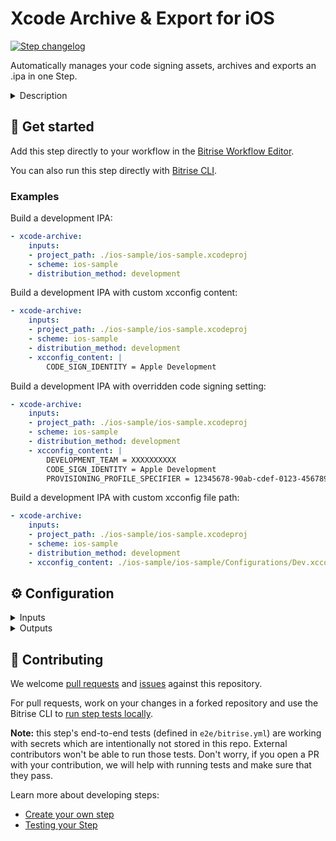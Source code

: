 # Xcode Archive & Export for iOS

[![Step changelog](https://shields.io/github/v/release/bitrise-steplib/steps-xcode-archive?include_prereleases&label=changelog&color=blueviolet)](https://github.com/bitrise-steplib/steps-xcode-archive/releases)

Automatically manages your code signing assets, archives and exports an .ipa in one Step.

<details>
<summary>Description</summary>

The Step archives your Xcode project by running the `xcodebuild archive` command and then exports the archive into an .ipa file with the `xcodebuild -exportArchive` command.
This .ipa file can be shared, installed on test devices, or uploaded to the App Store Connect.
With this Step, you can use automatic code signing in a [CI environment without having to use Xcode](https://developer.apple.com/documentation/xcode-release-notes/xcode-13-release-notes).
In short, the Step:
- Logs you into your Apple Developer account based on the [Apple service connection you provide on Bitrise](https://devcenter.bitrise.io/en/accounts/connecting-to-services/apple-services-connection.html).
- Downloads any provisioning profiles needed for your project based on the **Distribution method**.
- Runs your build. It archives your Xcode project by running the `xcodebuild archive` command and exports the archive into an .ipa file with the `xcodebuild -exportArchive` command.
This .ipa file can be shared and installed on test devices, or uploaded to App Store Connect.

### Configuring the Step
Before you start:
- Make sure you have connected your [Apple Service account to Bitrise](https://devcenter.bitrise.io/en/accounts/connecting-to-services/apple-services-connection.html).
Alternatively, you can upload certificates and profiles to Bitrise manually, then use the Certificate and Profile installer step before Xcode Archive
- Make sure certificates are uploaded to Bitrise's **Code Signing** tab. The right provisioning profiles are automatically downloaded from Apple as part of the automatic code signing process.

To configure the Step:
1. **Project path**: Add the path where the Xcode Project or Workspace is located.
2. **Scheme**: Add the scheme name you wish to archive your project later.
3. **Distribution method**: Select the method Xcode should sign your project: development, app-store, ad-hoc, or enterprise.

Under **xcodebuild configuration**:
1. **Build configuration**: Specify Xcode Build Configuration. The Step uses the provided Build Configuration's Build Settings to understand your project's code signing configuration. If not provided, the Archive action's default Build Configuration will be used.
2. **Build settings (xcconfig)**: Build settings to override the project's build settings. Can be the contents, file path or empty.
3. **Perform clean action**: If this input is set, a `clean` xcodebuild action will be performed besides the `archive` action.

Under **Xcode build log formatting**:
1. **Log formatter**: Defines how `xcodebuild` command's log is formatted. Available options are `xcpretty`: The xcodebuild command's output will be prettified by xcpretty. `xcodebuild`: Only the last 20 lines of raw xcodebuild output will be visible in the build log.
The raw xcodebuild log is exported in both cases.

Under **Automatic code signing**:
1. **Automatic code signing method**: Select the Apple service connection you want to use for code signing. Available options: `off` if you don't do automatic code signing, `api-key` [if you use API key authorization](https://devcenter.bitrise.io/en/accounts/connecting-to-services/connecting-to-an-apple-service-with-api-key.html), and `apple-id` [if you use Apple ID authorization](https://devcenter.bitrise.io/en/accounts/connecting-to-services/connecting-to-an-apple-service-with-apple-id.html).
2. **Register test devices on the Apple Developer Portal**: If this input is set, the Step will register the known test devices on Bitrise from team members with the Apple Developer Portal. Note that setting this to `yes` may cause devices to be registered against your limited quantity of test devices in the Apple Developer Portal, which can only be removed once annually during your renewal window.
3. **The minimum days the Provisioning Profile should be valid**: If this input is set to >0, the managed Provisioning Profile will be renewed if it expires within the configured number of days. Otherwise the Step renews the managed Provisioning Profile if it is expired.
4. The **Code signing certificate URL**, the **Code signing certificate passphrase**, the **Keychain path**, and the **Keychain password** inputs are automatically populated if certificates are uploaded to Bitrise's **Code Signing** tab. If you store your files in a private repo, you can manually edit these fields.

If you want to set the Apple service connection credentials on the step-level (instead of using the one configured in the App Settings), use the Step inputs in the **App Store Connect connection override** category. Note that this only works if **Automatic code signing method** is set to `api-key`.

Under **IPA export configuration**:
1. **Developer Portal team**: Add the Developer Portal team's name to use for this export. This input defaults to the team used to build the archive.
2. **Rebuild from bitcode**: For non-App Store exports, should Xcode re-compile the app from bitcode?
3. **Include bitcode**: For App Store exports, should the package include bitcode?
4. **iCloud container environment**: If the app is using CloudKit, this input configures the `com.apple.developer.icloud-container-environment` entitlement. Available options vary depending on the type of provisioning profile used, but may include: `Development` and `Production`.
5. **Export options plist content**: Specifies a `plist` file content that configures archive exporting. If not specified, the Step will auto-generate it.

Under **Step Output Export configuration**:
1. **Output directory path**: This directory will contain the generated artifacts.
2. **Export all dSYMs**: Export additional dSYM files besides the app dSYM file for Frameworks.
3. **Override generated artifact names**:  This name is used as basename for the generated Xcode archive, app, `.ipa` and dSYM files. If not specified, the Product Name (`PRODUCT_NAME`) Build settings value will be used. If Product Name is not specified, the Scheme will be used.

Under **Caching**:
1. **Enable collecting cache content**: Defines what cache content should be automatically collected. Available options are `none`: Disable collecting cache content and `swift_packages`: Collect Swift PM packages added to the Xcode project

Under Debugging:
1. **Verbose logging***: You can set this input to `yes` to produce more informative logs.
</details>

## 🧩 Get started

Add this step directly to your workflow in the [Bitrise Workflow Editor](https://devcenter.bitrise.io/steps-and-workflows/steps-and-workflows-index/).

You can also run this step directly with [Bitrise CLI](https://github.com/bitrise-io/bitrise).

### Examples

Build a development IPA:
```yaml
- xcode-archive:
    inputs:
    - project_path: ./ios-sample/ios-sample.xcodeproj
    - scheme: ios-sample
    - distribution_method: development
```

Build a development IPA with custom xcconfig content:
```yaml
- xcode-archive:
    inputs:
    - project_path: ./ios-sample/ios-sample.xcodeproj
    - scheme: ios-sample
    - distribution_method: development
    - xcconfig_content: |
        CODE_SIGN_IDENTITY = Apple Development
```

Build a development IPA with overridden code signing setting:
```yaml
- xcode-archive:
    inputs:
    - project_path: ./ios-sample/ios-sample.xcodeproj
    - scheme: ios-sample
    - distribution_method: development
    - xcconfig_content: |
        DEVELOPMENT_TEAM = XXXXXXXXXX
        CODE_SIGN_IDENTITY = Apple Development
        PROVISIONING_PROFILE_SPECIFIER = 12345678-90ab-cdef-0123-4567890abcde
```

Build a development IPA with custom xcconfig file path:
```yaml
- xcode-archive:
    inputs:
    - project_path: ./ios-sample/ios-sample.xcodeproj
    - scheme: ios-sample
    - distribution_method: development
    - xcconfig_content: ./ios-sample/ios-sample/Configurations/Dev.xcconfig
```

## ⚙️ Configuration

<details>
<summary>Inputs</summary>

| Key | Description | Flags | Default |
| --- | --- | --- | --- |
| `project_path` | Xcode Project (`.xcodeproj`) or Workspace (`.xcworkspace`) path.  The input value sets xcodebuild's `-project` or `-workspace` option. | required | `$BITRISE_PROJECT_PATH` |
| `scheme` | Xcode Scheme name.  The input value sets xcodebuild's `-scheme` option. | required | `$BITRISE_SCHEME` |
| `distribution_method` | Describes how Xcode should export the archive. | required | `development` |
| `configuration` | Xcode Build Configuration.  If not specified, the default Build Configuration will be used.  The input value sets xcodebuild's `-configuration` option. |  |  |
| `xcconfig_content` | Build settings to override the project's build settings, using xcodebuild's `-xcconfig` option.  You can't define `-xcconfig` option in `Additional options for the xcodebuild command` if this input is set.  If empty, no setting is changed. When set it can be either: 1.  Existing `.xcconfig` file path.      Example:      `./ios-sample/ios-sample/Configurations/Dev.xcconfig`  2.  The contents of a newly created temporary `.xcconfig` file. (This is the default.)      Build settings must be separated by newline character (`\n`).      Example:     ```     COMPILER_INDEX_STORE_ENABLE = NO     ONLY_ACTIVE_ARCH[config=Debug][sdk=*][arch=*] = YES     ``` |  | `COMPILER_INDEX_STORE_ENABLE = NO` |
| `perform_clean_action` | If this input is set, `clean` xcodebuild action will be performed besides the `archive` action. | required | `no` |
| `xcodebuild_options` | Additional options to be added to the executed xcodebuild command.  Prefer using `Build settings (xcconfig)` input for specifying `-xcconfig` option. You can't use both.  `-destination` is set automatically, unless specified explicitely. |  |  |
| `log_formatter` | Defines how `xcodebuild` command's log is formatted.  Available options: - `xcbeautify`: The xcodebuild command's output will be beautified by xcbeautify. - `xcodebuild`: Only the last 20 lines of raw xcodebuild output will be visible in the build log. - `xcpretty`: The xcodebuild command's output will be prettified by xcpretty.  The raw xcodebuild log will be exported in both cases. | required | `xcpretty` |
| `automatic_code_signing` | This input determines which Bitrise Apple service connection should be used for automatic code signing.  Available values: - `off`: Do not do any auto code signing. - `api-key`: [Bitrise Apple Service connection with API Key](https://devcenter.bitrise.io/getting-started/connecting-to-services/setting-up-connection-to-an-apple-service-with-api-key/). - `apple-id`: [Bitrise Apple Service connection with Apple ID](https://devcenter.bitrise.io/getting-started/connecting-to-services/connecting-to-an-apple-service-with-apple-id/). | required | `off` |
| `register_test_devices` | If this input is set, the Step will register the known test devices on Bitrise from team members with the Apple Developer Portal.  Note that setting this to yes may cause devices to be registered against your limited quantity of test devices in the Apple Developer Portal, which can only be removed once annually during your renewal window. | required | `no` |
| `test_device_list_path` | If this input is set, the Step will register the listed devices from this file with the Apple Developer Portal.  The format of the file is a comma separated list of the identifiers. For example: `00000000–0000000000000001,00000000–0000000000000002,00000000–0000000000000003`  And in the above example the registered devices appear with the name of `Device 1`, `Device 2` and `Device 3` in the Apple Developer Portal.  Note that setting this will have a higher priority than the Bitrise provided devices list. |  |  |
| `min_profile_validity` | If this input is set to >0, the managed Provisioning Profile will be renewed if it expires within the configured number of days.  Otherwise the Step renews the managed Provisioning Profile if it is expired. | required | `0` |
| `certificate_url_list` | URL of the code signing certificate to download.  Multiple URLs can be specified, separated by a pipe (`\|`) character.  Local file path can be specified, using the `file://` URL scheme. | required, sensitive | `$BITRISE_CERTIFICATE_URL` |
| `passphrase_list` | Passphrases for the provided code signing certificates.  Specify as many passphrases as many Code signing certificate URL provided, separated by a pipe (`\|`) character.  Certificates without a passphrase: for using a single certificate, leave this step input empty. For multiple certificates, use the separator as if there was a passphrase (examples: `pass\|`, `\|pass\|`, `\|`) | sensitive | `$BITRISE_CERTIFICATE_PASSPHRASE` |
| `keychain_path` | Path to the Keychain where the code signing certificates will be installed. | required | `$HOME/Library/Keychains/login.keychain` |
| `keychain_password` | Password for the provided Keychain. | required, sensitive | `$BITRISE_KEYCHAIN_PASSWORD` |
| `fallback_provisioning_profile_url_list` | If set, provided provisioning profiles will be used on Automatic code signing error.  URL of the provisioning profile to download. Multiple URLs can be specified, separated by a newline or pipe (`\|`) character.  You can specify a local path as well, using the `file://` scheme. For example: `file://./BuildAnything.mobileprovision`.  Can also provide a local directory that contains files with `.mobileprovision` extension. For example: `./profilesDirectory/`  | sensitive |  |
| `export_development_team` | The Developer Portal team to use for this export  Defaults to the team used to build the archive.  Defining this is also required when Automatic Code Signing is set to `apple-id` and the connected account belongs to multiple teams. |  |  |
| `compile_bitcode` | For __non-App Store__ exports, should Xcode re-compile the app from bitcode? | required | `yes` |
| `upload_bitcode` | For __App Store__ exports, should the package include bitcode? | required | `yes` |
| `icloud_container_environment` | If the app is using CloudKit, this configures the `com.apple.developer.icloud-container-environment` entitlement.  Available options vary depending on the type of provisioning profile used, but may include: `Development` and `Production`. |  |  |
| `testflight_internal_testing_only` | Set this flag if the archive is for internal testflight distribution. Distribution method has to be set to app-store | required | `no` |
| `export_options_plist_content` | Specifies a plist file content that configures archive exporting.  If not specified, the Step will auto-generate it. |  |  |
| `output_dir` | This directory will contain the generated artifacts. | required | `$BITRISE_DEPLOY_DIR` |
| `export_all_dsyms` | Export additional dSYM files besides the app dSYM file for Frameworks. | required | `yes` |
| `artifact_name` | This name will be used as basename for the generated Xcode Archive, App, IPA and dSYM files.  If not specified, the Product Name (`PRODUCT_NAME`) Build settings value will be used. If Product Name is not specified, the Scheme will be used. |  |  |
| `cache_level` | Defines what cache content should be automatically collected.  Available options:  - `none`: Disable collecting cache content - `swift_packages`: Collect Swift PM packages added to the Xcode project | required | `swift_packages` |
| `api_key_path` | Local path or remote URL to the private key (p8 file) for App Store Connect API. This overrides the Bitrise-managed API connection, only set this input if you want to control the API connection on a step-level. Most of the time it's easier to set up the connection on the App Settings page on Bitrise. The input value can be a file path (eg. `$TMPDIR/private_key.p8`) or an HTTPS URL. This input only takes effect if the other two connection override inputs are set too (`api_key_id`, `api_key_issuer_id`). |  |  |
| `api_key_id` | Private key ID used for App Store Connect authentication. This overrides the Bitrise-managed API connection, only set this input if you want to control the API connection on a step-level. Most of the time it's easier to set up the connection on the App Settings page on Bitrise. This input only takes effect if the other two connection override inputs are set too (`api_key_path`, `api_key_issuer_id`). |  |  |
| `api_key_issuer_id` | Private key issuer ID used for App Store Connect authentication. This overrides the Bitrise-managed API connection, only set this input if you want to control the API connection on a step-level. Most of the time it's easier to set up the connection on the App Settings page on Bitrise. This input only takes effect if the other two connection override inputs are set too (`api_key_path`, `api_key_id`). |  |  |
| `api_key_enterprise_account` | Indicates if the account is an enterprise type. This overrides the Bitrise-managed API connection, only set this input if you know you have an enterprise account. | required | `no` |
| `verbose_log` | If this input is set, the Step will print additional logs for debugging. | required | `no` |
</details>

<details>
<summary>Outputs</summary>

| Environment Variable | Description |
| --- | --- |
| `BITRISE_IPA_PATH` | Local path of the created .ipa file |
| `BITRISE_APP_DIR_PATH` | Local path of the generated `.app` directory |
| `BITRISE_DSYM_DIR_PATH` | This Environment Variable points to the path of the directory which contains the dSYMs files. If `export_all_dsyms` is set to `yes`, the Step will collect every dSYM (app dSYMs and framwork dSYMs). |
| `BITRISE_DSYM_PATH` | This Environment Variable points to the path of the zip file which contains the dSYM files. If `export_all_dsyms` is set to `yes`, the Step will also collect framework dSYMs in addition to app dSYMs. |
| `BITRISE_XCARCHIVE_PATH` | The created .xcarchive file's path |
| `BITRISE_XCARCHIVE_ZIP_PATH` | The created .xcarchive.zip file's path. |
| `BITRISE_XCODEBUILD_ARCHIVE_LOG_PATH` | The file path of the raw `xcodebuild archive` command log. The log is placed into the `Output directory path`. |
| `BITRISE_XCODEBUILD_EXPORT_ARCHIVE_LOG_PATH` | The file path of the raw `xcodebuild -exportArchive` command log. The log is placed into the `Output directory path`. |
| `BITRISE_IDEDISTRIBUTION_LOGS_PATH` | Exported when `xcodebuild -exportArchive` command fails. |
</details>

## 🙋 Contributing

We welcome [pull requests](https://github.com/bitrise-steplib/steps-xcode-archive/pulls) and [issues](https://github.com/bitrise-steplib/steps-xcode-archive/issues) against this repository.

For pull requests, work on your changes in a forked repository and use the Bitrise CLI to [run step tests locally](https://devcenter.bitrise.io/bitrise-cli/run-your-first-build/).

**Note:** this step's end-to-end tests (defined in `e2e/bitrise.yml`) are working with secrets which are intentionally not stored in this repo. External contributors won't be able to run those tests. Don't worry, if you open a PR with your contribution, we will help with running tests and make sure that they pass.

Learn more about developing steps:

- [Create your own step](https://devcenter.bitrise.io/contributors/create-your-own-step/)
- [Testing your Step](https://devcenter.bitrise.io/contributors/testing-and-versioning-your-steps/)
